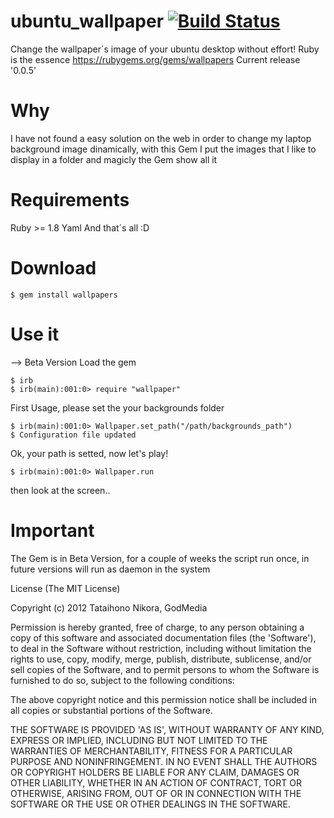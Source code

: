 ubuntu_wallpaper  [![Build Status](https://secure.travis-ci.org/rderoldan1/ubuntu_wallpaper.png)](http://secure.travis-ci.org/rderoldan1/ubuntu_wallpaper)
================
Change the wallpaper´s image of your ubuntu desktop without effort!
Ruby is the essence
https://rubygems.org/gems/wallpapers
Current release '0.0.5'

Why
=====
I have not found a easy solution on the web in order to change my laptop background image dinamically, with this Gem I put the
images that I like to display in a folder and magicly the Gem show all it

Requirements
===========
Ruby >= 1.8
Yaml
And that´s all :D

Download
========
    $ gem install wallpapers

Use it
======
--> Beta Version
Load the gem

    $ irb
    $ irb(main):001:0> require "wallpaper"

First Usage, please set the your backgrounds folder

    $ irb(main):001:0> Wallpaper.set_path("/path/backgrounds_path")
    $ Configuration file updated

Ok, your path is setted, now let's play!

    $ irb(main):001:0> Wallpaper.run

then look at the screen..

**Important**
=============
The Gem is in Beta Version, for a couple of weeks the script run once, in future versions will run as daemon in the system

License
(The MIT License)

Copyright (c) 2012 Tataihono Nikora, GodMedia

Permission is hereby granted, free of charge, to any person obtaining a copy of this software and associated
documentation files (the 'Software'), to deal in the Software without restriction, including without limitation the
rights to use, copy, modify, merge, publish, distribute, sublicense, and/or sell copies of the Software, and to permit
 persons to whom the Software is furnished to do so, subject to the following conditions:

The above copyright notice and this permission notice shall be included in all copies or substantial portions of the
 Software.

THE SOFTWARE IS PROVIDED 'AS IS', WITHOUT WARRANTY OF ANY KIND, EXPRESS OR IMPLIED, INCLUDING BUT NOT LIMITED TO THE WARRANTIES OF MERCHANTABILITY, FITNESS FOR A PARTICULAR PURPOSE AND NONINFRINGEMENT. IN NO EVENT SHALL THE AUTHORS OR COPYRIGHT HOLDERS BE LIABLE FOR ANY CLAIM, DAMAGES OR OTHER LIABILITY, WHETHER IN AN ACTION OF CONTRACT, TORT OR OTHERWISE, ARISING FROM, OUT OF OR IN CONNECTION WITH THE SOFTWARE OR THE USE OR OTHER DEALINGS IN THE SOFTWARE.